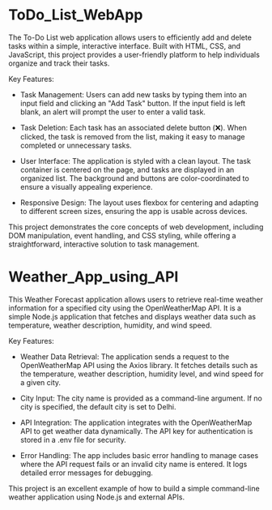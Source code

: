# ToDo_List_WebApp
The To-Do List web application allows users to efficiently add and delete tasks within a simple, interactive interface. Built with HTML, CSS, and JavaScript, this project provides a user-friendly platform to help individuals organize and track their tasks.

Key Features:

* Task Management: Users can add new tasks by typing them into an input field and clicking an "Add Task" button. If the input field is left blank, an alert will prompt the user to enter a valid task.

* Task Deletion: Each task has an associated delete button (❌). When clicked, the task is removed from the list, making it easy to manage completed or unnecessary tasks.

* User Interface: The application is styled with a clean layout. The task container is centered on the page, and tasks are displayed in an organized list. The background and buttons are color-coordinated to ensure a visually appealing experience.

* Responsive Design: The layout uses flexbox for centering and adapting to different screen sizes, ensuring the app is usable across devices.

This project demonstrates the core concepts of web development, including DOM manipulation, event handling, and CSS styling, while offering a straightforward, interactive solution to task management.

# Weather_App_using_API
This Weather Forecast application allows users to retrieve real-time weather information for a specified city using the OpenWeatherMap API. It is a simple Node.js application that fetches and displays weather data such as temperature, weather description, humidity, and wind speed.

Key Features:

* Weather Data Retrieval: The application sends a request to the OpenWeatherMap API using the Axios library. It fetches details such as the temperature, weather description, humidity level, and wind speed for a given city.

* City Input: The city name is provided as a command-line argument. If no city is specified, the default city is set to Delhi.

* API Integration: The application integrates with the OpenWeatherMap API to get weather data dynamically. The API key for authentication is stored in a .env file for security.

* Error Handling: The app includes basic error handling to manage cases where the API request fails or an invalid city name is entered. It logs detailed error messages for debugging.

This project is an excellent example of how to build a simple command-line weather application using Node.js and external APIs.
